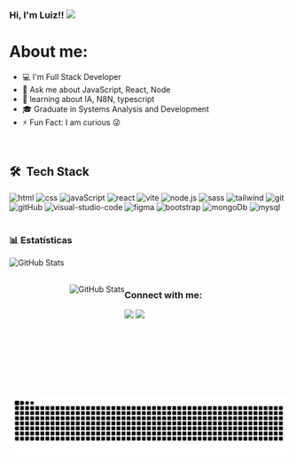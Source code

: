 ### Hi, I'm Luiz!! <img src="https://raw.githubusercontent.com/kaueMarques/kaueMarques/master/hi.gif" width="30px">



# About me:

- 💻 I'm Full Stack Developer
- 💬 Ask me about JavaScript, React, Node
- 🚀 learning about IA, N8N, typescript
- 🎓 Graduate in Systems Analysis and Development
- ⚡ Fun Fact: I am curious 😜

<br>

## 🛠 &nbsp;Tech Stack

<div>
 <img height="28px" alt="html" src="https://img.shields.io/badge/HTML-E34F26?style=for-the-badge&logo=html5&logoColor=white">
 <img height="28px" alt="css" src="https://img.shields.io/badge/CSS-1572B6?style=for-the-badge&logo=css3&logoColor=white">
 <img height="28px" alt="javaScript" src="https://img.shields.io/badge/JavaScript-F7DF1E?style=for-the-badge&logo=javascript&logoColor=161b22">
 <img height="28px" alt="react" src="https://img.shields.io/badge/React-20232A?style=for-the-badge&logo=react&logoColor=61DAFB">
 <img height="28px" alt="vite" src="https://img.shields.io/badge/vite-%23646CFF.svg?style=for-the-badge&logo=vite&logoColor=white">
 <img height="28px" alt="node.js" src="https://img.shields.io/badge/Node-43853d?style=for-the-badge&logo=node.js&logoColor=white">
 <img height="28px" alt="sass" src="https://img.shields.io/badge/SASS-hotpink.svg?style=for-the-badge&logo=SASS&logoColor=white">
 <img height="28px" alt="tailwind" src="https://img.shields.io/badge/tailwindcss-%2338B2AC.svg?style=for-the-badge&logo=tailwind-css&logoColor=white">
 <img height="28px" alt="git" src="https://img.shields.io/badge/Git-E44C30?style=for-the-badge&logo=git&logoColor=white">
 <img height="28px" alt="gitHub" src="https://img.shields.io/badge/GitHub-333333?style=for-the-badge&logo=github&logoColor=white">
 <img height="28px" alt="visual-studio-code" src="https://img.shields.io/badge/Visual%20Studio%20Code-0078d7.svg?style=for-the-badge&logo=visual-studio-code&logoColor=white">
 <img height="28px" alt="figma" src="https://img.shields.io/badge/Figma-eb4040?style=for-the-badge&logo=figma&logoColor=white">
 <img height="28px" alt="bootstrap" src="https://img.shields.io/badge/bootstrap-%238511FA.svg?style=for-the-badge&logo=bootstrap&logoColor=white">
 <img height="28px" alt="mongoDb" src="https://img.shields.io/badge/MongoDB-%234ea94b.svg?style=for-the-badge&logo=mongodb&logoColor=white">
 <img height="28px" alt="mysql" src="https://img.shields.io/badge/mysql-4479A1.svg?style=for-the-badge&logo=mysql&logoColor=white">
</div>

<br>

### 📊 Estatísticas

<div>
  <img 
    align="left" 
    alt="GitHub Stats" 
    height="200" 
    style="padding-right: 10px;" 
    src="https://github-readme-stats.vercel.app/api?username=LuuizPaes&show_icons=true&theme=tokyonight&include_all_commits=true&locale=pt-br" 
  />
 
<br>
<br>

<img 
      align="left" 
      alt="GitHub Stats" 
      height="200" 
      src="https://github-readme-stats.vercel.app/api/top-langs/?username=LuuizPaes&theme=tokyonight&layout=compact&custom_title=Tecnologias&langs_count=9" 
  />

</div>

  
  ### Connect with me:
 
<div> 
  <a href="https://instagram.com/luuizpaes" target="_blank"><img src="https://img.shields.io/badge/-Instagram-%23E4405F?style=for-the-badge&logo=instagram&logoColor=white" target="_blank"></a>
  <a href="https://www.linkedin.com/in/luuizpaes" target="_blank"><img src="https://img.shields.io/badge/-LinkedIn-%230077B5?style=for-the-badge&logo=linkedin&logoColor=white" target="_blank"></a> 
 
  ![Snake animation](https://github.com/LuuizPaes/LuuizPaes/blob/output/github-contribution-grid-snake.svg)
 
</div>
